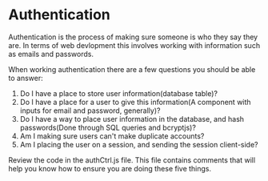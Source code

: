 # Authentication
Authentication is the process of making sure someone is who they say they are. In terms of web devlopment this involves working with information such as emails and passwords.

When working authentication there are a few questions you should be able to answer:
1. Do I have a place to store user information(database table)?
2. Do I have a place for a user to give this information(A component with inputs for email and password, generally)?
3. Do I have a way to place user information in the database, and hash passwords(Done through SQL queries and bcryptjs)?
4. Am I making sure users can't make duplicate accounts?
5. Am I placing the user on a session, and sending the session client-side?

Review the code in the authCtrl.js file. This file contains comments that will help you know how to ensure you are doing these five things.